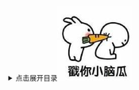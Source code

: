 <details>
    <summary>点击展开目录<img src="https://github.com/fmw666/Python/blob/master/pics/cute-chuoni.jpg?raw=true"></summary>
    <ul>
    <img src="https://github.com/fmw666/Python/blob/master/pics/cute-chuoni.jpg?raw=true">
        <li>1</li>
        <li>2</li>
    </ul>
</details>
